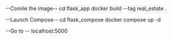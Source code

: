 --Comile the image--
cd flask_app
docker build --tag real_estate .

--Launch Compose--
cd flask_compose 
docker compose up -d

--Go to --
localhost:5000